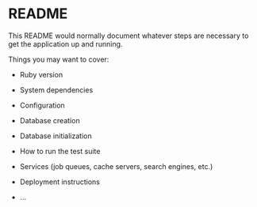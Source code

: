 # README

This README would normally document whatever steps are necessary to get the
application up and running.

Things you may want to cover:

* Ruby version     




* System dependencies

* Configuration








* Database creation

* Database initialization

* How to run the test suite

* Services (job queues, cache servers, search engines, etc.)

* Deployment instructions

* ...
